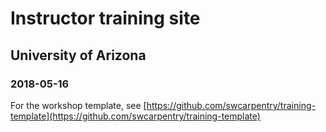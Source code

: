 # Instructor training site
## University of Arizona
### 2018-05-16

For the workshop template, see [https://github.com/swcarpentry/training-template](https://github.com/swcarpentry/training-template)

